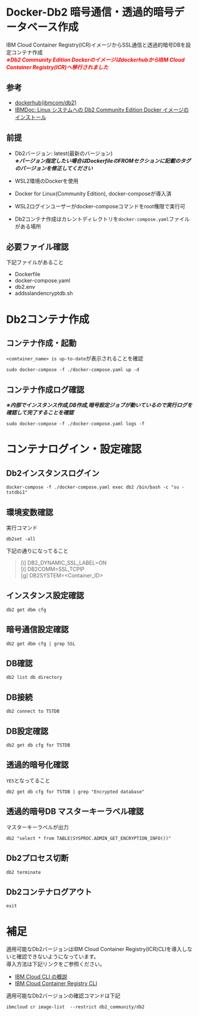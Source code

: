 # Docker-Db2 暗号通信・透過的暗号データベース作成
IBM Cloud Container Registry(ICR)イメージからSSL通信と透過的暗号DBを設定コンテナ作成  
<span style="color: red; ">***※Db2 Community Edition DockerのイメージはdockerhubからIBM Cloud Container Registry(ICR)へ移行されました***</span>

## 参考
- [dockerhub(ibmcom/db2)](https://hub.docker.com/r/ibmcom/db2)
- [IBMDoc: Linux システムへの Db2 Community Edition Docker イメージのインストール](https://www.ibm.com/docs/ja/db2/12.1?topic=system-linux)


## 前提
- Db2バージョン: latest(最新のバージョン)  
***※バージョン指定したい場合はDockerfileのFROMセクションに記載のタグのバージョンを修正してください***

- WSL2環境のDockerを使用
- Docker for Linux(Community Edition), docker-composeが導入済
- WSL2ログインユーザーがdocker-composeコマンドをroot権限で実行可
- Db2コンテナ作成はカレントディレクトリを`docker-compose.yaml`ファイルがある場所


## 必要ファイル確認
下記ファイルがあること
- Dockerfile
- docker-compose.yaml
- db2.env
- addsslandencryptdb.sh

# Db2コンテナ作成
## コンテナ作成・起動
`<comtainer_name> is up-to-date`が表示されることを確認  
```
sudo docker-compose -f ./docker-compose.yaml up -d
```
## コンテナ作成ログ確認
***※内部でインスタンス作成,DB作成,暗号設定ジョブが動いているので実行ログを確認して完了することを確認***  
```
sudo docker-compose -f ./docker-compose.yaml logs -f
```

# コンテナログイン・設定確認
## Db2インスタンスログイン
```
docker-compose -f ./docker-compose.yaml exec db2 /bin/bash -c "su - tstdbi1"
```

## 環境変数確認
実行コマンド
```
db2set -all
```
下記の通りになってること  
> [i] DB2_DYNAMIC_SSL_LABEL=ON  
> [i] DB2COMM=SSL,TCPIP  
> [g] DB2SYSTEM=<Container_ID>  

## インスタンス設定確認
```
db2 get dbm cfg
```

## 暗号通信設定確認
```
db2 get dbm cfg | grep SSL
```

## DB確認
```
db2 list db directory
```

## DB接続
```
db2 connect to TSTDB
```

## DB設定確認
```
db2 get db cfg for TSTDB
```

## 透過的暗号化確認
`YES`となってること
```
db2 get db cfg for TSTDB | grep "Encrypted database"
```

## 透過的暗号DB マスターキーラベル確認
マスターキーラベルが出力
```
db2 "select * from TABLE(SYSPROC.ADMIN_GET_ENCRYPTION_INFO())"
```

## Db2プロセス切断
```
db2 terminate
```

## Db2コンテナログアウト
```
exit
```

# 補足
適用可能なDb2バージョンはIBM Cloud Container Registry(ICR)CLIを導入しないと確認できないようになっています。  
導入方法は下記リンクをご参照ください。
- [IBM Cloud CLI の概説](https://cloud.ibm.com/docs/cli?topic=cli-getting-started)
- [IBM Cloud Container Registry CLI](https://cloud.ibm.com/docs/cli?topic=cli-containerregcli)

適用可能なDb2バージョンの確認コマンドは下記
```
ibmcloud cr image-list  --restrict db2_community/db2
```